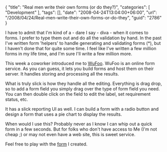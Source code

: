 {
	"title": "Real men write their own forms (or do they?)",
	"categories": [
		"Development"
	],
	"tags": [],
	"date": "2008-04-24T13:04:00+06:00",
	"url": "/2008/04/24/Real-men-write-their-own-forms-or-do-they",
	"guid": "2786"
}

I have to admit that I'm kind of a - dare I say - diva - when it comes to forms. I prefer to type them out and do all the validation by hand. In the past I've written form 'helpers' to handle generating and validating forms (*), but I haven't done that for quite some time. I feel like I've written a few million forms in my life time, and I'm sure I'll write a few million more.

This week a coworker introduced me to <a href="http://www.wufoo.com/">WuFoo</a>. WuFoo is an online form service. As you can guess, it lets you build forms and host them on their server. It handles storing and processing all the results. 

What is truly slick is how they handle all the editing. Everything is drag drop, so to add a form field you simply drag over the type of form field you need. You can then double click on the field to edit the label, set requirement status, etc.

It has a slick reporting UI as well. I can build a form with a radio button and design a form that uses a pie chart to display the results. 

When would I use this? Probably never as I know I can whip out a quick form in a few seconds. But for folks who don't have access to Me (I'm not cheap ;) or may not even have a web site, this is sweet service. 

Feel free to play with the <a href="http://cfjedimaster.wufoo.com/forms/my-first-form/">form</a> I created.